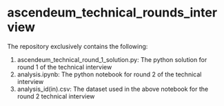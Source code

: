 # ascendeum_technical_rounds_interview

The repository exclusively contains the following:
1. ascendeum_technical_round_1_solution.py: The python solution for round 1 of the technical interview
2. analysis.ipynb: The python notebook for round 2 of the technical interview
3. analysis_id(in).csv: The dataset used in the above notebook for the round 2 technical interview
